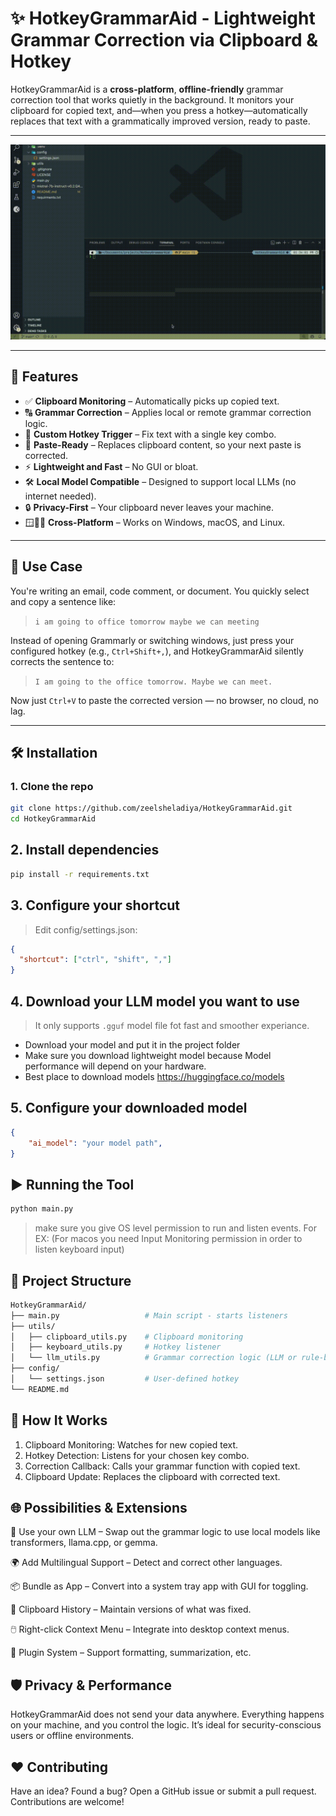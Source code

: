 # ✨ HotkeyGrammarAid - Lightweight Grammar Correction via Clipboard & Hotkey

HotkeyGrammarAid is a **cross-platform**, **offline-friendly** grammar correction tool that works quietly in the background. It monitors your clipboard for copied text, and—when you press a hotkey—automatically replaces that text with a grammatically improved version, ready to paste.

---

![](attachments/clip.gif)

---

## 🚀 Features

- ✅ **Clipboard Monitoring** – Automatically picks up copied text.
- 🔠 **Grammar Correction** – Applies local or remote grammar correction logic.
- 🎯 **Custom Hotkey Trigger** – Fix text with a single key combo.
- 🧠 **Paste-Ready** – Replaces clipboard content, so your next paste is corrected.
- ⚡ **Lightweight and Fast** – No GUI or bloat.
- 🛠️ **Local Model Compatible** – Designed to support local LLMs (no internet needed).
- 🔒 **Privacy-First** – Your clipboard never leaves your machine.
- 🪟🧑‍💻 **Cross-Platform** – Works on Windows, macOS, and Linux.

---

## 🎯 Use Case

You're writing an email, code comment, or document. You quickly select and copy a sentence like:

> `i am going to office tomorrow maybe we can meeting`

Instead of opening Grammarly or switching windows, just press your configured hotkey (e.g., `Ctrl+Shift+,`), and HotkeyGrammarAid silently corrects the sentence to:

> `I am going to the office tomorrow. Maybe we can meet.`

Now just `Ctrl+V` to paste the corrected version — no browser, no cloud, no lag.

---

## 🛠️ Installation

### 1. Clone the repo
```bash
git clone https://github.com/zeelsheladiya/HotkeyGrammarAid.git
cd HotkeyGrammarAid
```

## 2. Install dependencies
```bash
pip install -r requirements.txt
```

## 3. Configure your shortcut
> Edit config/settings.json:
```json
{
  "shortcut": ["ctrl", "shift", ","]
}
```

## 4. Download your LLM model you want to use 
> It only supports `.gguf` model file fot fast and smoother experiance.

* Download your model and put it in the project folder
* Make sure you download lightweight model because Model performance will depend on your hardware.
* Best place to download models https://huggingface.co/models

## 5. Configure your downloaded model
```json
{
    "ai_model": "your model path",
}
```

## ▶️ Running the Tool

```bash
python main.py
```

> make sure you give OS level permission to run and listen events. For EX: (For macos you need Input Monitoring permission in order to listen keyboard input)

## 📁 Project Structure

```bash
HotkeyGrammarAid/
├── main.py                   # Main script - starts listeners
├── utils/
│   ├── clipboard_utils.py    # Clipboard monitoring
│   ├── keyboard_utils.py     # Hotkey listener
│   └── llm_utils.py          # Grammar correction logic (LLM or rule-based)
├── config/
│   └── settings.json         # User-defined hotkey
└── README.md

```


## 🧠 How It Works
1. Clipboard Monitoring: Watches for new copied text.
2. Hotkey Detection: Listens for your chosen key combo.
3. Correction Callback: Calls your grammar function with copied text.
4. Clipboard Update: Replaces the clipboard with corrected text.

## 🌐 Possibilities & Extensions
🤖 Use your own LLM – Swap out the grammar logic to use local models like transformers, llama.cpp, or gemma.

🌍 Add Multilingual Support – Detect and correct other languages.

📦 Bundle as App – Convert into a system tray app with GUI for toggling.

🧪 Clipboard History – Maintain versions of what was fixed.

🖱️ Right-click Context Menu – Integrate into desktop context menus.

🔌 Plugin System – Support formatting, summarization, etc.

## 🛡️ Privacy & Performance

HotkeyGrammarAid does not send your data anywhere. Everything happens on your machine, and you control the logic. It’s ideal for security-conscious users or offline environments.

## ❤️ Contributing

Have an idea? Found a bug? Open a GitHub issue or submit a pull request. Contributions are welcome!

